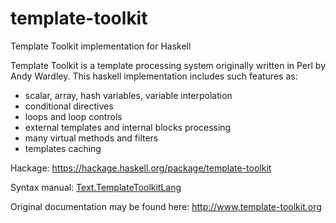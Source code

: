 # template-toolkit
Template Toolkit implementation for Haskell

Template Toolkit is a template processing system originally written in Perl by Andy Wardley.
This haskell implementation includes such features as:
* scalar, array, hash variables, variable interpolation
* conditional directives
* loops and loop controls
* external templates and internal blocks processing
* many virtual methods and filters
* templates caching

Hackage: https://hackage.haskell.org/package/template-toolkit

Syntax manual: [Text.TemplateToolkitLang](https://hackage.haskell.org/package/template-toolkit/docs/Text-TemplateToolkitLang.html)

Original documentation may be found here: http://www.template-toolkit.org
